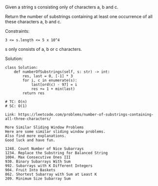 Given a string s consisting only of characters a, b and c.

Return the number of substrings containing at least one occurrence of all these characters a, b and c.

Constraints:
```
3 <= s.length <= 5 x 10^4
```
s only consists of a, b or c characters.

Solution:
```
class Solution:
    def numberOfSubstrings(self, s: str) -> int:
        res, last = 0, [-1] * 3
        for i, c in enumerate(s):
            last[ord(c) - 97] = i
            res += 1 + min(last)
        return res

# TC: O(n)
# SC: O(1)
```
```
Link: https://leetcode.com/problems/number-of-substrings-containing-all-three-characters/
```
```
More Similar Sliding Window Problems
Here are some similar sliding window problems.
Also find more explanations.
Good luck and have fun.

1248. Count Number of Nice Subarrays
1234. Replace the Substring for Balanced String
1004. Max Consecutive Ones III
930. Binary Subarrays With Sum
992. Subarrays with K Different Integers
904. Fruit Into Baskets
862. Shortest Subarray with Sum at Least K
209. Minimum Size Subarray Sum

```
